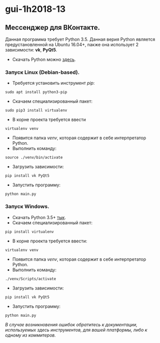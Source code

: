 # gui-1h2018-13
## Мессенджер для ВКонтакте.
Данная программа требует Python 3.5.
Данная верия Python является предустановленной на Ubuntu 16.04+, nакже она использует 2 зависимости: **vk**, **PyQt5**.
* Скачать Python можно [здесь](https://www.python.org/).
### Запуск Linux (Debian-based).
* Требуется установить инструмент *pip*:
``` 
sudo apt install python3-pip
```
* Скачаем специализированный пакет: 
```
sudo pip3 install virtualenv
```
* В корне проекта требуется ввести 
```
virtualenv venv
```
* Появится папка *venv*, которая содержит в себе интерпретатор Python.
* Выполнить команду:
```
source ./venv/bin/activate
```
* Загрузить зависимости:
```
pip install vk PyQt5
```
* Запустить программу:
```
python main.py
```
### Запуск Windows.

* Скачать Python 3.5+ [тык](https://www.python.org/).
* Скачаем специализированный пакет: 
```
pip install virtualenv
```
* В корне проекта требуется ввести:
```
virtualenv venv
```
* Появится папка *venv*, которая содержит в себе интерпретатор Python.
* Выполнить команду:
```
./venv/Scripts/activate
```
* Загрузить зависимости:
```
pip install vk PyQt5
```
* Запустить программу:
```
python main.py
```

*В случае возникновения ошибок обратитесь к документации, используемых здесь инструментов, для вашей платформы, либо к одному из коммитеров.*
